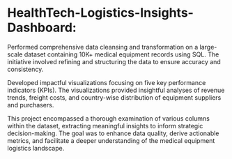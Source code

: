 # HealthTech-Logistics-Insights-Dashboard:
Performed comprehensive data cleansing and transformation on a large-scale dataset containing 10K+ medical equipment records using SQL. The initiative involved refining and structuring the data to ensure accuracy and consistency.

Developed impactful visualizations focusing on five key performance indicators (KPIs). The visualizations provided insightful analyses of revenue trends, freight costs, and country-wise distribution of equipment suppliers and purchasers.

This project encompassed a thorough examination of various columns within the dataset, extracting meaningful insights to inform strategic decision-making. The goal was to enhance data quality, derive actionable metrics, and facilitate a deeper understanding of the medical equipment logistics landscape.
